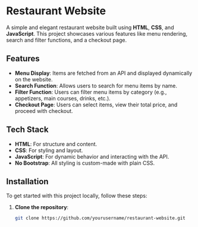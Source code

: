 # Restaurant Website

A simple and elegant restaurant website built using **HTML**, **CSS**, and **JavaScript**. This project showcases various features like menu rendering, search and filter functions, and a checkout page.

## Features

- **Menu Display**: Items are fetched from an API and displayed dynamically on the website.
- **Search Function**: Allows users to search for menu items by name.
- **Filter Function**: Users can filter menu items by category (e.g., appetizers, main courses, drinks, etc.).
- **Checkout Page**: Users can select items, view their total price, and proceed with checkout.

## Tech Stack

- **HTML**: For structure and content.
- **CSS**: For styling and layout.
- **JavaScript**: For dynamic behavior and interacting with the API.
- **No Bootstrap**: All styling is custom-made with plain CSS.

## Installation

To get started with this project locally, follow these steps:

1. **Clone the repository**:
   ```bash
   git clone https://github.com/yourusername/restaurant-website.git
